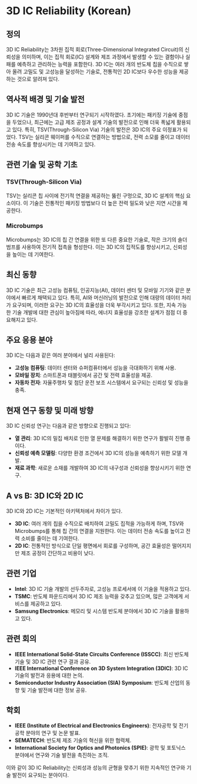 # 3D IC Reliability (Korean)

## 정의
3D IC Reliability는 3차원 집적 회로(Three-Dimensional Integrated Circuit)의 신뢰성을 의미하며, 이는 집적 회로(IC) 설계와 제조 과정에서 발생할 수 있는 결함이나 실패를 예측하고 관리하는 능력을 포함한다. 3D IC는 여러 개의 반도체 칩을 수직으로 쌓아 올려 고밀도 및 고성능을 달성하는 기술로, 전통적인 2D IC보다 우수한 성능을 제공하는 것으로 알려져 있다.

## 역사적 배경 및 기술 발전
3D IC 기술은 1990년대 후반부터 연구되기 시작하였다. 초기에는 패키징 기술에 중점을 두었으나, 최근에는 고급 제조 공정과 설계 기술의 발전으로 인해 더욱 폭넓게 활용되고 있다. 특히, TSV(Through-Silicon Via) 기술의 발전은 3D IC의 주요 이정표가 되었다. TSV는 실리콘 웨이퍼를 수직으로 연결하는 방법으로, 전력 소모를 줄이고 데이터 전송 속도를 향상시키는 데 기여하고 있다.

## 관련 기술 및 공학 기초
### TSV(Through-Silicon Via)
TSV는 실리콘 칩 사이에 전기적 연결을 제공하는 뚫린 구멍으로, 3D IC 설계의 핵심 요소이다. 이 기술은 전통적인 패키징 방법보다 더 높은 전력 밀도와 낮은 지연 시간을 제공한다.

### Microbumps
Microbumps는 3D IC의 칩 간 연결을 위한 또 다른 중요한 기술로, 작은 크기의 솔더 범프를 사용하여 전기적 접촉을 형성한다. 이는 3D IC의 집적도를 향상시키고, 신뢰성을 높이는 데 기여한다.

## 최신 동향
3D IC 기술은 최근 고성능 컴퓨팅, 인공지능(AI), 데이터 센터 및 모바일 기기와 같은 분야에서 빠르게 채택되고 있다. 특히, AI와 머신러닝의 발전으로 인해 대량의 데이터 처리가 요구되며, 이러한 요구는 3D IC의 효율성을 더욱 부각시키고 있다. 또한, 지속 가능한 기술 개발에 대한 관심이 높아짐에 따라, 에너지 효율성을 강조한 설계가 점점 더 중요해지고 있다.

## 주요 응용 분야
3D IC는 다음과 같은 여러 분야에서 널리 사용된다:
- **고성능 컴퓨팅**: 데이터 센터와 슈퍼컴퓨터에서 성능을 극대화하기 위해 사용.
- **모바일 장치**: 스마트폰과 태블릿에서 공간 및 전력 효율성을 제공.
- **자동차 전자**: 자율주행차 및 첨단 운전 보조 시스템에서 요구되는 신뢰성 및 성능을 충족.

## 현재 연구 동향 및 미래 방향
3D IC 신뢰성 연구는 다음과 같은 방향으로 진행되고 있다:
- **열 관리**: 3D IC의 밀집 배치로 인한 열 문제를 해결하기 위한 연구가 활발히 진행 중이다.
- **신뢰성 예측 모델링**: 다양한 환경 조건에서 3D IC의 성능을 예측하기 위한 모델 개발.
- **재료 과학**: 새로운 소재를 개발하여 3D IC의 내구성과 신뢰성을 향상시키기 위한 연구.

## A vs B: 3D IC와 2D IC
3D IC와 2D IC는 기본적인 아키텍처에서 차이가 있다. 
- **3D IC**: 여러 개의 칩을 수직으로 배치하여 고밀도 집적을 가능하게 하며, TSV와 Microbumps를 통해 칩 간의 연결을 지원한다. 이는 데이터 전송 속도를 높이고 전력 소비를 줄이는 데 기여한다.
- **2D IC**: 전통적인 방식으로 단일 평면에서 회로를 구성하며, 공간 효율성은 떨어지지만 제조 공정이 간단하고 비용이 낮다.

## 관련 기업
- **Intel**: 3D IC 기술 개발의 선두주자로, 고성능 프로세서에 이 기술을 적용하고 있다.
- **TSMC**: 반도체 파운드리에서 3D IC 제조 능력을 갖추고 있으며, 많은 고객에게 서비스를 제공하고 있다.
- **Samsung Electronics**: 메모리 및 시스템 반도체 분야에서 3D IC 기술을 활용하고 있다.

## 관련 회의
- **IEEE International Solid-State Circuits Conference (ISSCC)**: 최신 반도체 기술 및 3D IC 관련 연구 결과 공유.
- **IEEE International Conference on 3D System Integration (3DIC)**: 3D IC 기술의 발전과 응용에 대한 논의.
- **Semiconductor Industry Association (SIA) Symposium**: 반도체 산업의 동향 및 기술 발전에 대한 정보 공유.

## 학회
- **IEEE (Institute of Electrical and Electronics Engineers)**: 전자공학 및 전기공학 분야의 연구 및 논문 발표.
- **SEMATECH**: 반도체 제조 기술의 혁신을 위한 협력체.
- **International Society for Optics and Photonics (SPIE)**: 광학 및 포토닉스 분야에서 연구와 기술 발전을 촉진하는 조직. 

이와 같이 3D IC Reliability는 신뢰성과 성능의 균형을 맞추기 위한 지속적인 연구와 기술 발전이 요구되는 분야이다.